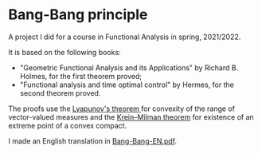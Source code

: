 # Bang-Bang principle

A project I did for a course in Functional Analysis in spring, 2021/2022.

It is based on the following books:
* "Geometric Functional Analysis and its Applications" by Richard B. Holmes, for the first theorem proved;
* "Functional analysis and time optimal control" by Hermes, for the second theorem proved.

The proofs use the [ Lyapunov's theorem ](https://en.wikipedia.org/wiki/Vector_measure#Lyapunov's_theorem) for convexity of the range of vector-valued measures and the [Krein–Milman theorem](https://en.wikipedia.org/wiki/Krein%E2%80%93Milman_theorem) for existence of an extreme point of a convex compact.

I made an English translation in [Bang-Bang-EN.pdf](BangBang-EN.pdf).
